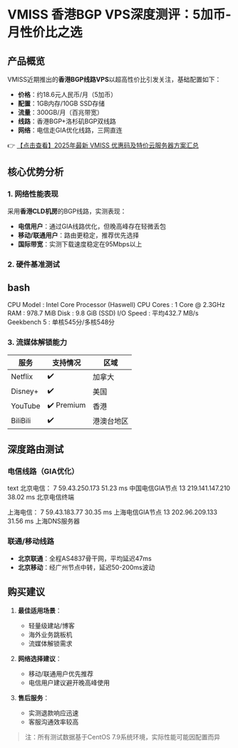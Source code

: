# VMISS 香港BGP VPS深度测评：5加币-月性价比之选

## 产品概览

VMISS近期推出的**香港BGP线路VPS**以超高性价比引发关注，基础配置如下：
- **价格**：约18.6元人民币/月（5加币）
- **配置**：1GB内存/10GB SSD存储
- **流量**：300GB/月（百兆带宽）
- **线路**：香港BGP+洛杉矶BGP双线路
- **网络**：电信走GIA优化线路，三网直连

👉 [【点击查看】2025年最新 VMISS 优惠码及特价云服务器方案汇总](https://bit.ly/Vmiss)

## 核心优势分析

### 1. 网络性能表现
采用**香港CLD机房**的BGP线路，实测表现：
- **电信用户**：通过GIA线路优化，但晚高峰存在轻微丢包
- **移动/联通用户**：路由更稳定，推荐优先选择
- **国际带宽**：实测下载速度稳定在95Mbps以上

### 2. 硬件基准测试
bash
---------------------------------
CPU Model    : Intel Core Processor (Haswell)
CPU Cores    : 1 Core @ 2.3GHz  
RAM          : 978.7 MiB
Disk         : 9.8 GiB (SSD)
I/O Speed    : 平均432.7 MB/s
Geekbench 5  : 单核545分/多核548分

### 3. 流媒体解锁能力
| 服务        | 支持情况       | 区域       |
|-------------|----------------|------------|
| Netflix     | ✔️             | 加拿大     |
| Disney+     | ✔️             | 美国       |
| YouTube     | ✔️ Premium     | 香港       |
| BiliBili    | ✔️             | 港澳台地区 |

## 深度路由测试

### 电信线路（GIA优化）
text
北京电信：
7  59.43.250.173  51.23 ms  中国电信GIA节点
13 219.141.147.210  38.02 ms  北京电信终端

上海电信：
7  59.43.183.77  30.35 ms  上海电信GIA节点
13 202.96.209.133  31.56 ms  上海DNS服务器

### 联通/移动线路
- **北京联通**：全程AS4837骨干网，平均延迟47ms
- **北京移动**：经广州节点中转，延迟50-200ms波动

## 购买建议
1. **最佳适用场景**：
   - 轻量级建站/博客
   - 海外业务跳板机
   - 流媒体解锁需求

2. **网络选择建议**：
   - 移动/联通用户优先推荐
   - 电信用户建议避开晚高峰使用

3. **售后服务**：
   - 实测退款响应迅速
   - 客服沟通效率较高

> 注：所有测试数据基于CentOS 7.9系统环境，实际性能可能因配置而异